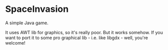 # SpaceInvasion
A simple Java game.

It uses AWT lib for graphics, so it's really poor. But it works somehow.
If you want to port it to some pro graphical lib - i.e. like libgdx - well, you're welcome!
